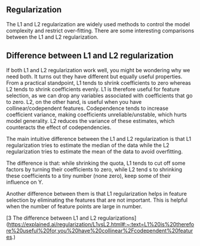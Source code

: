 ## Regularization

The L1 and L2 regularization are widely used methods to control the model complexity and restrict over-fitting. There are some interesting comparisons between the L1 and L2 regularization. 


## Difference between L1 and L2 regularization

If both L1 and L2 regularization work well, you might be wondering why we need both. It turns out they have different but equally useful properties. From a practical standpoint, L1 tends to shrink coefficients to zero whereas L2 tends to shrink coefficients evenly. L1 is therefore useful for feature selection, as we can drop any variables associated with coefficients that go to zero. L2, on the other hand, is useful when you have collinear/codependent features. Codependence tends to increase coefficient variance, making coefficients unreliable/unstable, which hurts model generality. L2 reduces the variance of these estimates, which counteracts the effect of codependencies.


The main intuitive difference between the L1 and L2 regularization is that L1 regularization tries to estimate the median of the data while the L2 regularization tries to estimate the mean of the data to avoid overfitting.


The difference is that: while shrinking the quota, L1 tends to cut off some factors by turning their coefficients to zero, while L2 tend s to shrinking these coefficients to a tiny number (none zero), keep some of their influence on Y.


Another difference between them is that L1 regularization helps in feature selection by eliminating the features that are not important. This is helpful when the number of feature points are large in number.


[3 The difference between L1 and L2 regularizations] (https://explained.ai/regularization/L1vsL2.html#:~:text=L1%20is%20therefore%20useful%20for,you%20have%20collinear%2Fcodependent%20features.)
